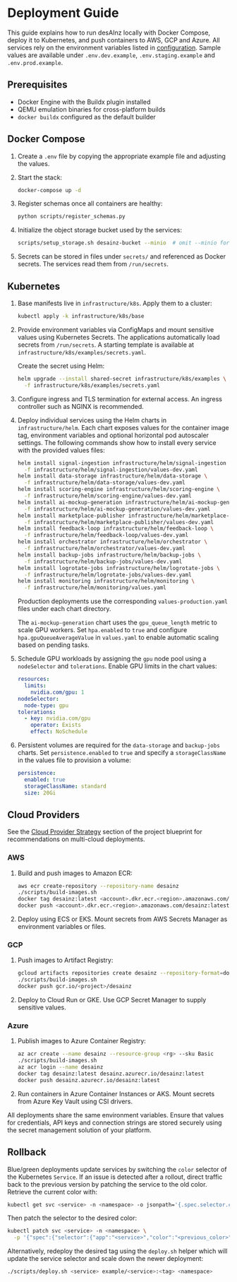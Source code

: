 # Deployment Guide

This guide explains how to run desAInz locally with Docker Compose, deploy it to Kubernetes, and push containers to AWS, GCP and Azure. All services rely on the environment variables listed in [configuration](configuration.md). Sample values are available under `.env.dev.example`, `.env.staging.example` and `.env.prod.example`.

## Prerequisites

* Docker Engine with the Buildx plugin installed
* QEMU emulation binaries for cross-platform builds
* `docker buildx` configured as the default builder

## Docker Compose

1. Create a `.env` file by copying the appropriate example file and adjusting the values.
2. Start the stack:

   ```bash
   docker-compose up -d
   ```
3. Register schemas once all containers are healthy:

   ```bash
   python scripts/register_schemas.py
   ```
4. Initialize the object storage bucket used by the services:

   ```bash
   scripts/setup_storage.sh desainz-bucket --minio  # omit --minio for AWS S3
   ```

5. Secrets can be stored in files under `secrets/` and referenced as Docker secrets. The services read them from `/run/secrets`.

## Kubernetes

1. Base manifests live in `infrastructure/k8s`. Apply them to a cluster:

   ```bash
   kubectl apply -k infrastructure/k8s/base
   ```
2. Provide environment variables via ConfigMaps and mount sensitive values using Kubernetes Secrets. The applications automatically load secrets from `/run/secrets`. A starting template is available at `infrastructure/k8s/examples/secrets.yaml`.

   Create the secret using Helm:

   ```bash
   helm upgrade --install shared-secret infrastructure/k8s/examples \
     -f infrastructure/k8s/examples/secrets.yaml
   ```
3. Configure ingress and TLS termination for external access. An ingress controller such as NGINX is recommended.
4. Deploy individual services using the Helm charts in `infrastructure/helm`. Each chart exposes
   values for the container image tag, environment variables and optional horizontal pod
   autoscaler settings. The following commands show how to install every service with
   the provided values files:

   ```bash
   helm install signal-ingestion infrastructure/helm/signal-ingestion \
     -f infrastructure/helm/signal-ingestion/values-dev.yaml
   helm install data-storage infrastructure/helm/data-storage \
     -f infrastructure/helm/data-storage/values-dev.yaml
   helm install scoring-engine infrastructure/helm/scoring-engine \
     -f infrastructure/helm/scoring-engine/values-dev.yaml
   helm install ai-mockup-generation infrastructure/helm/ai-mockup-generation \
     -f infrastructure/helm/ai-mockup-generation/values-dev.yaml
   helm install marketplace-publisher infrastructure/helm/marketplace-publisher \
     -f infrastructure/helm/marketplace-publisher/values-dev.yaml
   helm install feedback-loop infrastructure/helm/feedback-loop \
     -f infrastructure/helm/feedback-loop/values-dev.yaml
   helm install orchestrator infrastructure/helm/orchestrator \
     -f infrastructure/helm/orchestrator/values-dev.yaml
   helm install backup-jobs infrastructure/helm/backup-jobs \
     -f infrastructure/helm/backup-jobs/values-dev.yaml
   helm install logrotate-jobs infrastructure/helm/logrotate-jobs \
     -f infrastructure/helm/logrotate-jobs/values-dev.yaml
   helm install monitoring infrastructure/helm/monitoring \
     -f infrastructure/helm/monitoring/values.yaml
   ```

   Production deployments use the corresponding `values-production.yaml` files under
   each chart directory.

   The `ai-mockup-generation` chart uses the `gpu_queue_length` metric to scale GPU
   workers. Set `hpa.enabled` to `true` and configure `hpa.gpuQueueAverageValue` in
   `values.yaml` to enable automatic scaling based on pending tasks.

5. Schedule GPU workloads by assigning the `gpu` node pool using a `nodeSelector` and
   `tolerations`. Enable GPU limits in the chart values:

   ```yaml
   resources:
     limits:
       nvidia.com/gpu: 1
   nodeSelector:
     node-type: gpu
   tolerations:
     - key: nvidia.com/gpu
       operator: Exists
       effect: NoSchedule
   ```

6. Persistent volumes are required for the `data-storage` and `backup-jobs` charts.
   Set `persistence.enabled` to `true` and specify a `storageClassName` in the values
   file to provision a volume:

   ```yaml
   persistence:
     enabled: true
     storageClassName: standard
     size: 20Gi
   ```

## Cloud Providers

See the [Cloud Provider Strategy](blueprints/DesignIdeaEngineCompleteBlueprint.md)
section of the project blueprint for recommendations on multi-cloud deployments.

### AWS

1. Build and push images to Amazon ECR:

   ```bash
   aws ecr create-repository --repository-name desainz
   ./scripts/build-images.sh
   docker tag desainz:latest <account>.dkr.ecr.<region>.amazonaws.com/desainz:latest
   docker push <account>.dkr.ecr.<region>.amazonaws.com/desainz:latest
   ```
2. Deploy using ECS or EKS. Mount secrets from AWS Secrets Manager as environment variables or files.

### GCP

1. Push images to Artifact Registry:

   ```bash
   gcloud artifacts repositories create desainz --repository-format=docker --location=<region>
   ./scripts/build-images.sh
   docker push gcr.io/<project>/desainz
   ```
2. Deploy to Cloud Run or GKE. Use GCP Secret Manager to supply sensitive values.

### Azure

1. Publish images to Azure Container Registry:

   ```bash
   az acr create --name desainz --resource-group <rg> --sku Basic
   ./scripts/build-images.sh
   az acr login --name desainz
   docker tag desainz:latest desainz.azurecr.io/desainz:latest
   docker push desainz.azurecr.io/desainz:latest
   ```
2. Run containers in Azure Container Instances or AKS. Mount secrets from Azure Key Vault using CSI drivers.

All deployments share the same environment variables. Ensure that values for credentials, API keys and connection strings are stored securely using the secret management solution of your platform.

## Rollback

Blue/green deployments update services by switching the `color` selector of the
Kubernetes `Service`. If an issue is detected after a rollout, direct traffic
back to the previous version by patching the service to the old color. Retrieve
the current color with:

```bash
kubectl get svc <service> -n <namespace> -o jsonpath='{.spec.selector.color}'
```

Then patch the selector to the desired color:

```bash
kubectl patch svc <service> -n <namespace> \
  -p '{"spec":{"selector":{"app":"<service>","color":"<previous_color>"}}}'
```

Alternatively, redeploy the desired tag using the `deploy.sh` helper which will
update the service selector and scale down the newer deployment:

```bash
./scripts/deploy.sh <service> example/<service>:<tag> <namespace>
```
